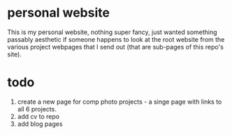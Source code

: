 # personal website

This is my personal website, nothing super fancy, just wanted something passably aesthetic if someone happens to look at the root website from the various project webpages that I send out (that are sub-pages of this repo's site).

# todo
1. create a new page for comp photo projects - a singe page with links to all 6 projects.
2. add cv to repo
3. add blog pages